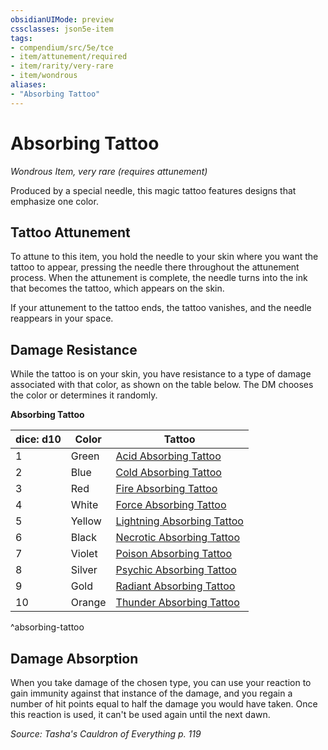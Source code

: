 ```yaml
---
obsidianUIMode: preview
cssclasses: json5e-item
tags:
- compendium/src/5e/tce
- item/attunement/required
- item/rarity/very-rare
- item/wondrous
aliases: 
- "Absorbing Tattoo"
---
```

# Absorbing Tattoo
*Wondrous Item, very rare (requires attunement)*  


Produced by a special needle, this magic tattoo features designs that emphasize one color.

## Tattoo Attunement

To attune to this item, you hold the needle to your skin where you want the tattoo to appear, pressing the needle there throughout the attunement process. When the attunement is complete, the needle turns into the ink that becomes the tattoo, which appears on the skin.

If your attunement to the tattoo ends, the tattoo vanishes, and the needle reappears in your space.

## Damage Resistance

While the tattoo is on your skin, you have resistance to a type of damage associated with that color, as shown on the table below. The DM chooses the color or determines it randomly.

**Absorbing Tattoo**

| dice: d10 | Color | Tattoo |
|-----------|-------|--------|
| 1 | Green | [Acid Absorbing Tattoo](/compendium/items/acid-absorbing-tattoo-tce.md) |
| 2 | Blue | [Cold Absorbing Tattoo](/compendium/items/cold-absorbing-tattoo-tce.md) |
| 3 | Red | [Fire Absorbing Tattoo](/compendium/items/fire-absorbing-tattoo-tce.md) |
| 4 | White | [Force Absorbing Tattoo](/compendium/items/force-absorbing-tattoo-tce.md) |
| 5 | Yellow | [Lightning Absorbing Tattoo](/compendium/items/lightning-absorbing-tattoo-tce.md) |
| 6 | Black | [Necrotic Absorbing Tattoo](/compendium/items/necrotic-absorbing-tattoo-tce.md) |
| 7 | Violet | [Poison Absorbing Tattoo](/compendium/items/poison-absorbing-tattoo-tce.md) |
| 8 | Silver | [Psychic Absorbing Tattoo](/compendium/items/psychic-absorbing-tattoo-tce.md) |
| 9 | Gold | [Radiant Absorbing Tattoo](/compendium/items/radiant-absorbing-tattoo-tce.md) |
| 10 | Orange | [Thunder Absorbing Tattoo](/compendium/items/thunder-absorbing-tattoo-tce.md) |
^absorbing-tattoo

## Damage Absorption

When you take damage of the chosen type, you can use your reaction to gain immunity against that instance of the damage, and you regain a number of hit points equal to half the damage you would have taken. Once this reaction is used, it can't be used again until the next dawn.

*Source: Tasha's Cauldron of Everything p. 119*